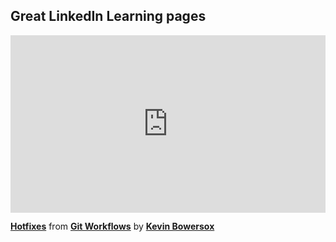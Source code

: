 <h2> Great LinkedIn Learning pages </h2>
<div style="position:relative;height:0;padding-bottom:56.25%"><iframe width="640" height="360" src="https://www.linkedin.com/learning/embed/git-workflows/hotfixes?autoplay=false&claim=AQGQiJA6DFUPGAAAAYWmLyPgttK7w8jNQ9FmyrJHZMhWTN0C_eUIvu47_4Rb7YH0cKXM6OvoyPAR1PO5vvLJMgZFx8sRtGL1XGkp4L378AF271bWb3VClm5uNqJBCVjCsjQIhv0Y5bP0jmounT5HcvJ2ANEOvtL7apYErtzflGCoLUhmS5rkK3M15Jtdu617kCdAofVl9hFate_nLCp_-OsjwE27qLNgL1EWRP9u4JkzRyrutY_vMCku0Fqf-OKNPTCWdaG3vadIOpJO7L0BMCKnwXPwMWw1rUoUqwUChuIovHEoFndKj6islNHFVHWKZGM6_Y1qMMAAw-5a2VtBOcSiuQ0X-PaJ5kiSBwmgbzcy6nVxbm8UVy682PDPLShzzp-_-UJCenlgFUQoemfW5kRfMixvBNFznUZAcpjtRjw71f67KWv2akKHcdlXPrcvGROSKFkSztPzpT5KR8VwqXB2uT9jm96jOIAM3w8IxFWPpq89ce1YSlddDVdhJVuNFijyWMknmkFb49KhAseVZm21-xB896Ql_Xvzl6iiGUiZlYHXhA6v0e9RYFa-pRSx59KPFWKQhO3nTLAIgXZOvI7T_tCtJNH68kSaEgp1KbzYg1ER1rGX3XlYh_21dRypQ1LMZMg5qGn7kDjiHHo_wlZuAZC1WQ_pyFhH47Zmp_2FLFja7skT5OQtxBoXfRCP9RKBFZFVGGiAt8mfEy8APzQ6qu6mT5BxLVt5TuUDRABLH3CkriwPGBt_adNcuNLvEAbKA_aOs5hVbvgjwhTCsM2V_Fcei-WTsrjTahjuVQnkBCkWT3hJDfp2nzihzTcCR4CuQupBzKBwDtpAsh0w_aJ5G1V_f8w2UculsN2EklGAKuG-nQtRbtpVI57mSUH6ghMidYHJu6_skufd-MkZSJ1SkPRm6u1mNoRYW-GZ3ywWlMqoWLpT9fyYgAug3w8QpNNLkYMCxLx4DGxp3i2JgszbylUV6uxmlJapJ8utDefeXHEMbuGjq4itzF84dG8DUe5jBHzibmBFC2aPjvKEXWZpUhc3zzDe2hwW_kn1V2wTdbtbv_bRmheAgY0QK3O1boQJqRwt6k_T2-T6BEVDKlfa2kvM17u4QLK3pNphofp3JzJAFhviSM6oF2SRSBPTm7DyvE3niBXEFxGpUpVixvpatZ_iQT8aB1TpPLl-P-I79p-nU_0Xmylp&lipi=urn%3Ali%3Apage%3Ad_learning_content%3BfmJ0zpTBTlW%2F5URmKgE1QA%3D%3D&licu" mozallowfullscreen="true" webkitallowfullscreen="true" allowfullscreen="true" frameborder="0" style="position:absolute;width:100%;height:100%;left:0"></iframe></div><p><strong><a href="https://www.linkedin.com/learning/git-workflows/hotfixes?trk=embed_lil">Hotfixes</a></strong> from <strong><a href="https://www.linkedin.com/learning/git-workflows?trk=embed_lil">Git Workflows</a></strong> by <strong><a href="https://www.linkedin.com/learning/instructors/kevin-bowersox?trk=embed_lil">Kevin Bowersox</a></strong></p>
